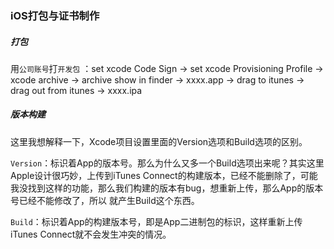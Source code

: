 ### iOS打包与证书制作


##### 打包

 用`公司账号`打`开发包` ：set xcode Code Sign -> set xcode Provisioning Profile -> xcode archive -> archive show in finder -> xxxx.app -> drag to itunes -> drag out from itunes -> xxxx.ipa
 
##### 版本构建

这里我想解释一下，Xcode项目设置里面的Version选项和Build选项的区别。

`Version`：标识着App的版本号。那么为什么又多一个Build选项出来呢？其实这里Apple设计很巧妙，上传到iTunes Connect的构建版本，已经不能删除了，可能我没找到这样的功能，那么我们构建的版本有bug，想重新上传，那么App的版本号已经不能修改了，所以 就产生Build这个东西。

`Build`：标识着App的构建版本号，即是App二进制包的标识，这样重新上传iTunes Connect就不会发生冲突的情况。